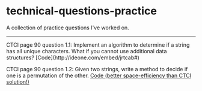 # technical-questions-practice
A collection of practice questions I've worked on.
<hr>
CTCI page 90 question 1.1:
Implement an algorithm to determine if a string has all unique characters. What if you cannot use additional data structures?
[Code](http://ideone.com/embed/jrtcab#)

CTCI page 90 question 1.2:
Given two strings, write a method to decide if one is a permutation of the other. [Code (better space-efficiency than CTCI solution!)](http://ideone.com/xjYP6B)
